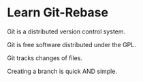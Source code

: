 # Learn Git-Rebase

Git is a distributed version control system.

Git is free software distributed under the GPL.

Git tracks changes of files.

Creating a branch is quick AND simple.
